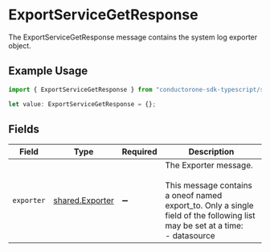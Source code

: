 # ExportServiceGetResponse

The ExportServiceGetResponse message contains the system log exporter object.

## Example Usage

```typescript
import { ExportServiceGetResponse } from "conductorone-sdk-typescript/sdk/models/shared";

let value: ExportServiceGetResponse = {};
```

## Fields

| Field                                                                                                                                                 | Type                                                                                                                                                  | Required                                                                                                                                              | Description                                                                                                                                           |
| ----------------------------------------------------------------------------------------------------------------------------------------------------- | ----------------------------------------------------------------------------------------------------------------------------------------------------- | ----------------------------------------------------------------------------------------------------------------------------------------------------- | ----------------------------------------------------------------------------------------------------------------------------------------------------- |
| `exporter`                                                                                                                                            | [shared.Exporter](../../../sdk/models/shared/exporter.md)                                                                                             | :heavy_minus_sign:                                                                                                                                    | The Exporter message.<br/><br/>This message contains a oneof named export_to. Only a single field of the following list may be set at a time:<br/>  - datasource<br/> |